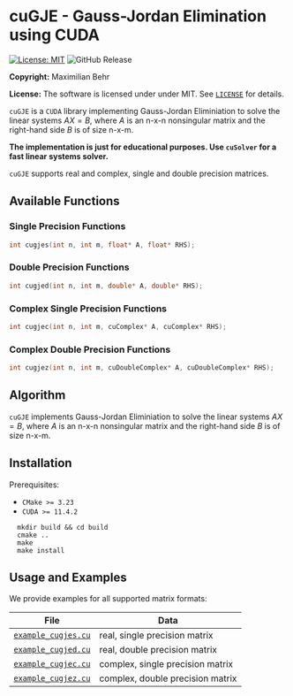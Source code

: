 # cuGJE - Gauss-Jordan Elimination using CUDA

 [![License: MIT](https://img.shields.io/badge/License-MIT-yellow.svg)](https://opensource.org/licenses/MIT)
 ![GitHub Release](https://img.shields.io/github/v/release/maximilianbehr/cuGJE)

**Copyright:** Maximilian Behr

**License:** The software is licensed under under MIT. See [`LICENSE`](LICENSE) for details.

`cuGJE` is a `CUDA` library implementing Gauss-Jordan Eliminiation to solve the linear systems $AX=B$, 
where $A$ is an n-x-n nonsingular matrix and the right-hand side $B$ is of size n-x-m.

**The implementation is just for educational purposes. Use `cuSolver` for a fast linear systems solver.**

`cuGJE` supports real and complex, single and double precision matrices.

## Available Functions


### Single Precision Functions
```C
int cugjes(int n, int m, float* A, float* RHS);
```

### Double Precision Functions
```C
int cugjed(int n, int m, double* A, double* RHS);
```

### Complex Single Precision Functions
```C
int cugjec(int n, int m, cuComplex* A, cuComplex* RHS);
```

### Complex Double Precision Functions
```C
int cugjez(int n, int m, cuDoubleComplex* A, cuDoubleComplex* RHS);

```


## Algorithm

`cuGJE` implements Gauss-Jordan Eliminiation to solve the linear systems $AX=B$, 
where $A$ is an n-x-n nonsingular matrix and the right-hand side $B$ is of size n-x-m.

## Installation

Prerequisites:
 * `CMake >= 3.23`
 * `CUDA >= 11.4.2`

```shell
  mkdir build && cd build
  cmake ..
  make
  make install
```

## Usage and Examples

We provide examples for all supported matrix formats:
  
| File                                     | Data                               |
| -----------------------------------------|------------------------------------|
| [`example_cugjes.cu`](example_cugjes.cu) | real, single precision matrix      |
| [`example_cugjed.cu`](example_cugjed.cu) | real, double precision matrix      |
| [`example_cugjec.cu`](example_cugjec.cu) | complex, single precision matrix   |
| [`example_cugjez.cu`](example_cugjez.cu) | complex, double precision matrix   |
